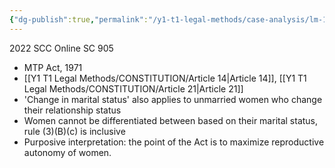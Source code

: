 ```yaml
---
{"dg-publish":true,"permalink":"/y1-t1-legal-methods/case-analysis/lm-18-01-x-v-the-principal-secretary-health-and-family-welfare-department/"}
---
```


2022 SCC Online SC 905

- MTP Act, 1971
- [[Y1 T1 Legal Methods/CONSTITUTION/Article 14\|Article 14]], [[Y1 T1 Legal Methods/CONSTITUTION/Article 21\|Article 21]]
- 'Change in marital status' also applies to unmarried women who change their relationship status
- Women cannot be differentiated between based on their marital status, rule (3)(B)(c) is inclusive
- Purposive interpretation: the point of the Act is to maximize reproductive autonomy of women. 